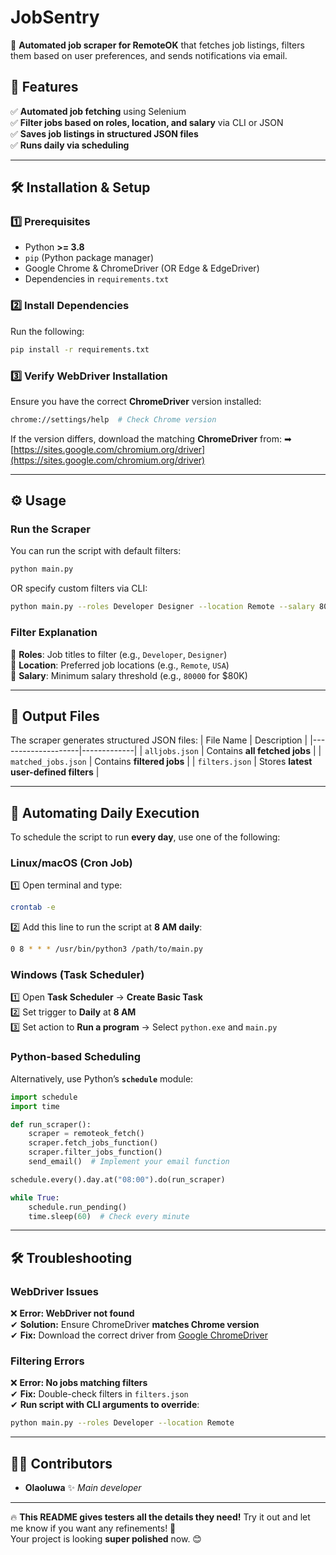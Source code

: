 # **JobSentry**
🚀 **Automated job scraper for RemoteOK** that fetches job listings, filters them based on user preferences, and sends notifications via email.

## **📌 Features**
✅ **Automated job fetching** using Selenium  
✅ **Filter jobs based on roles, location, and salary** via CLI or JSON  
✅ **Saves job listings in structured JSON files**  
✅ **Runs daily via scheduling**  

---

## **🛠 Installation & Setup**
### **1️⃣ Prerequisites**
- Python **>= 3.8**
- `pip` (Python package manager)
- Google Chrome & ChromeDriver (OR Edge & EdgeDriver)
- Dependencies in `requirements.txt`

### **2️⃣ Install Dependencies**
Run the following:
```bash
pip install -r requirements.txt
```

### **3️⃣ Verify WebDriver Installation**
Ensure you have the correct **ChromeDriver** version installed:
```bash
chrome://settings/help  # Check Chrome version
```
If the version differs, download the matching **ChromeDriver** from:
➡ [https://sites.google.com/chromium.org/driver](https://sites.google.com/chromium.org/driver)

---

## **⚙️ Usage**
### **Run the Scraper**
You can run the script with default filters:
```bash
python main.py
```
OR specify custom filters via CLI:
```bash
python main.py --roles Developer Designer --location Remote --salary 80000
```

### **Filter Explanation**
🔹 **Roles**: Job titles to filter (e.g., `Developer`, `Designer`)  
🔹 **Location**: Preferred job locations (e.g., `Remote`, `USA`)  
🔹 **Salary**: Minimum salary threshold (e.g., `80000` for $80K)

---

## **💾 Output Files**
The scraper generates structured JSON files:
| File Name          | Description |
|--------------------|-------------|
| `alljobs.json`    | Contains **all fetched jobs** |
| `matched_jobs.json` | Contains **filtered jobs** |
| `filters.json`    | Stores **latest user-defined filters** |

---

## **🔄 Automating Daily Execution**
To schedule the script to run **every day**, use one of the following:

### **Linux/macOS (Cron Job)**
1️⃣ Open terminal and type:
```bash
crontab -e
```
2️⃣ Add this line to run the script at **8 AM daily**:
```bash
0 8 * * * /usr/bin/python3 /path/to/main.py
```

### **Windows (Task Scheduler)**
1️⃣ Open **Task Scheduler** → **Create Basic Task**  
2️⃣ Set trigger to **Daily** at **8 AM**  
3️⃣ Set action to **Run a program** → Select `python.exe` and `main.py`

### **Python-based Scheduling**
Alternatively, use Python’s **`schedule`** module:
```python
import schedule
import time

def run_scraper():
    scraper = remoteok_fetch()
    scraper.fetch_jobs_function()
    scraper.filter_jobs_function()
    send_email()  # Implement your email function

schedule.every().day.at("08:00").do(run_scraper)

while True:
    schedule.run_pending()
    time.sleep(60)  # Check every minute
```

---

## **🛠 Troubleshooting**
### **WebDriver Issues**
❌ **Error: WebDriver not found**  
✔ **Solution:** Ensure ChromeDriver **matches Chrome version**  
✔ **Fix:** Download the correct driver from [Google ChromeDriver](https://sites.google.com/chromium.org/driver)

### **Filtering Errors**
❌ **Error: No jobs matching filters**  
✔ **Fix:** Double-check filters in `filters.json`  
✔ **Run script with CLI arguments to override**:
```bash
python main.py --roles Developer --location Remote
```

---

## **👨‍💻 Contributors**
- **Olaoluwa** ✨ _Main developer_

---

🔥 **This README gives testers all the details they need!** Try it out and let me know if you want any refinements! 🚀  
Your project is looking **super polished** now. 😊

